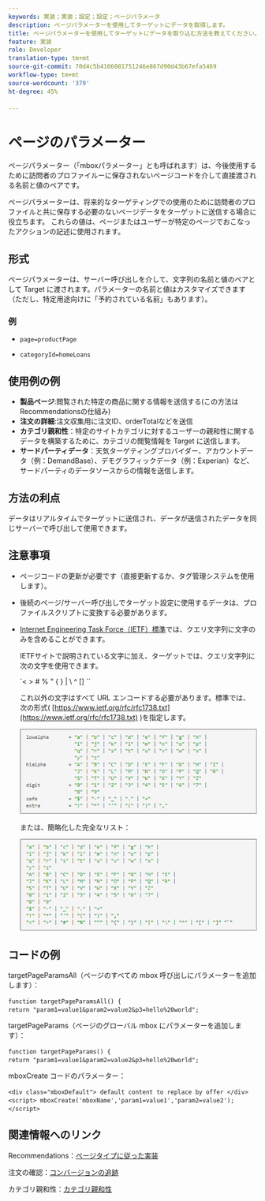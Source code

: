 ```yaml
---
keywords: 実装；実装；設定；設定；ページパラメータ
description: ページパラメーターを使用してターゲットにデータを取得します。
title: ページパラメーターを使用してターゲットにデータを取り込む方法を教えてください。
feature: 実装
role: Developer
translation-type: tm+mt
source-git-commit: 70d4c5b4166081751246e867d90d43b67efa5469
workflow-type: tm+mt
source-wordcount: '379'
ht-degree: 45%

---
```


# ページのパラメーター

ページパラメーター（「mboxパラメーター」とも呼ばれます）は、今後使用するために訪問者のプロファイルーに保存されないページコードを介して直接渡される名前と値のペアです。

ページパラメーターは、将来的なターゲティングでの使用のために訪問者のプロファイルと共に保存する必要のないページデータをターゲットに送信する場合に役立ちます。 これらの値は、ページまたはユーザーが特定のページでおこなったアクションの記述に使用されます。

## 形式

ページパラメーターは、サーバー呼び出しを介して、文字列の名前と値のペアとして Target に渡されます。パラメーターの名前と値はカスタマイズできます（ただし、特定用途向けに「予約されている名前」もあります）。

### 例

* `page=productPage`

* `categoryId=homeLoans`

## 使用例の例

* **製品ページ**:閲覧された特定の商品に関する情報を送信する(この方法はRecommendationsの仕組み)
* **注文の詳細**:注文収集用に注文ID、orderTotalなどを送信
* **カテゴリ親和性**：特定のサイトカテゴリに対するユーザーの親和性に関するデータを構築するために、カテゴリの閲覧情報を Target に送信します。
* **サードパーティデータ**：天気ターゲティングプロバイダー、アカウントデータ（例：DemandBase）、デモグラフィックデータ（例：Experian）など、サードパーティのデータソースからの情報を送信します。

## 方法の利点

データはリアルタイムでターゲットに送信され、データが送信されたデータを同じサーバーで呼び出して使用できます。

## 注意事項

* ページコードの更新が必要です（直接更新するか、タグ管理システムを使用します）。
* 後続のページ/サーバー呼び出しでターゲット設定に使用するデータは、プロファイルスクリプトに変換する必要があります。
* [Internet Engineering Task Force（IETF）標準](https://www.ietf.org/rfc/rfc3986.txt)では、クエリ文字列に文字のみを含めることができます。

   IETFサイトで説明されている文字に加え、ターゲットでは、クエリ文字列に次の文字を使用できます。

   `&lt; > # % &quot; { } | \\ ^ \[\] \``

   これ以外の文字はすべて URL エンコードする必要があります。標準では、次の形式( [https://www.ietf.org/rfc/rfc1738.txt](https://www.ietf.org/rfc/rfc1738.txt) )を指定します。

   ![](assets/ietf1.png)

   または、簡略化した完全なリスト：

   ![](assets/ietf2.png)

## コードの例

targetPageParamsAll（ページのすべての mbox 呼び出しにパラメーターを追加します）：

`function targetPageParamsAll() { return "param1=value1&param2=value2&p3=hello%20world";`

targetPageParams（ページのグローバル mbox にパラメーターを追加します）：

`function targetPageParams() { return "param1=value1&param2=value2&p3=hello%20world";`

mboxCreate コードのパラメーター：

`<div class="mboxDefault"> default content to replace by offer </div> <script> mboxCreate('mboxName','param1=value1','param2=value2'); </script>`

## 関連情報へのリンク

Recommendations：[ページタイプに従った実装](/help/c-recommendations/plan-implement.md#reference_DE38BB07BD3C4511B176CDAB45E126FC)

注文の確認：[コンバージョンの追跡](/help/c-implementing-target/c-implementing-target-for-client-side-web/how-to-deployatjs/implementing-target-without-a-tag-manager.md#task_E85D2F64FEB84201A594F2288FABF053)

カテゴリ親和性：[カテゴリ親和性](/help/c-target/c-visitor-profile/category-affinity.md#concept_75EC1E1123014448B8B92AD16B2D72CC)


